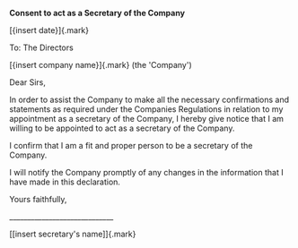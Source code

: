**Consent to act as a Secretary of the Company**

[{insert date}]{.mark}

To: The Directors

[{insert company name}]{.mark} (the 'Company')

Dear Sirs,

In order to assist the Company to make all the necessary confirmations
and statements as required under the Companies Regulations in relation
to my appointment as a secretary of the Company, I hereby give notice
that I am willing to be appointed to act as a secretary of the Company.

I confirm that I am a fit and proper person to be a secretary of the
Company.

I will notify the Company promptly of any changes in the information
that I have made in this declaration.

Yours faithfully,

\_\_\_\_\_\_\_\_\_\_\_\_\_\_\_\_\_\_\_\_\_\_\_\_\_\_\_\_\_

[\[insert secretary's name\]]{.mark}
